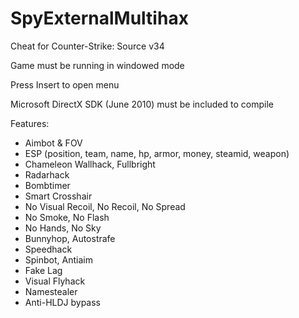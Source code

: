 # SpyExternalMultihax
Cheat for Counter-Strike: Source v34
 
 Game must be running in windowed mode
 
 Press Insert to open menu
 
 Microsoft DirectX SDK (June 2010) must be included to compile

Features:
- Aimbot & FOV
- ESP
(position, team, name, hp, armor, money, steamid, weapon)
- Chameleon Wallhack, Fullbright
- Radarhack
- Bombtimer
- Smart Crosshair
- No Visual Recoil, No Recoil, No Spread
- No Smoke, No Flash
- No Hands, No Sky
- Bunnyhop, Autostrafe
- Speedhack
- Spinbot, Antiaim
- Fake Lag
- Visual Flyhack
- Namestealer
- Anti-HLDJ bypass
